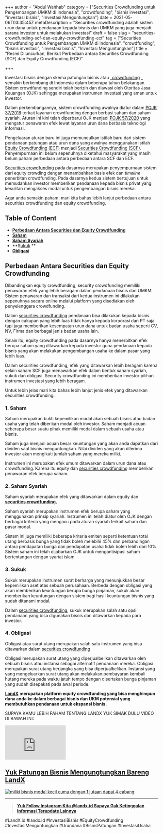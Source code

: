 +++
author = "Abdul Wahhab"
category = ["Securities Crowdfunding untuk Pengembangan UMKM di Indonesia", "crowdfunding", "bisnis investasi", "investasi bisnis", "Investasi Menguntungkan"]
date = 2021-05-06T03:35:45Z
metaDescription = "Securities crowdfunding adalah sistem urun dana untuk pendanaan kepada bisnis dan UMKM yang juga menjadi sarana investor untuk melakukan investasi"
draft = false
slug = "securities-crowdfunding-scf-dan-equity-crowdfunding-ecf"
tag = ["Securities Crowdfunding untuk Pengembangan UMKM di Indonesia", "crowdfunding", "bisnis investasi", "investasi bisnis", "Investasi Menguntungkan"]
title = "Resmi Diluncurkan, Berikut Perbedaan antara Securities Crowdfunding (SCF) dan Equity Crowdfunding (ECF)"

+++


Investasi bisnis dengan skema patungan bisnis atau  _[crowdfunding](https://landx.id/) _ semakin berkembang di Indonesia dalam beberapa tahun belakangan. Sistem crowdfunding sendiri telah berizin dan diawasi oleh Otoritas Jasa Keuangan (OJK) sehingga merupakan instrumen investasi yang aman untuk investor.

Dalam perkembangannya, sistem crowdfunding awalnya diatur dalam [POJK 37/2018](https://landx.id/) terkait layanan crowdfunding dengan berbasi saham dan saham syariah. Aturan ini kini telah diperbarui OJK menjadi [POJK 57/2020](https://landx.id/) yang mengatur penawaran efek lewat layanan urun dana berbasis teknologi informasi.

Pengeluaran aturan baru ini juga memunculkan istilah baru dari sistem pendanaan patungan atau urun dana yang awalnya menggunakan istilah [Equity Crowdfunding (ECF)](https://landx.id/) menjadi [Securities Crowdfunding (SCF)](https://landx.id/). Penyempurnaan ini belum sepenuhnya diketahui masyarakat yang masih belum paham perbedaan antara perbedaan antara SCF dan ECF.

[Securities crowdfunding](https://landx.id/) pada dasarnya merupakan penyempurnaan sistem dari equity crowding dengan menambahkan basis efek dan _timeline_ penerbitan crowdfunding. Pada dasarnya kedua sistem bertujuan untuk memudahkan investor memberikan pendanaan kepada bisnis privat yang kesulitan mengakses modal untuk pengembangan bisnis mereka.

Agar anda semakin paham, mari kita bahas lebih lanjut perbedaan antara securities crowdfunding dan equity crowdfunding.

## Table of Content

* **[Perbedaan Antara Securities dan Equity Crowdfunding](#perbedaan-antara-securities-dan-equity-crowdfunding)**
* **[Saham](#1-saham)**
* **[Saham Syariah](#2-saham-syariah)**
* **S[ukuk](#3-sukuk) **
* **[Obligasi](#4-obligasi)**

## Perbedaan Antara Securities dan Equity Crowdfunding

Dibandingkan equity crowdfunding, security crowdfunding memiliki penawaran efek yang lebih beragam dalam pendanaan bisnis dan UMKM. Sistem penawaran dan transaksi dari kedua instrumen ini dilakukan sepenuhnya secara online melalui platform yang disediakan oleh penyelenggara crowdfunding.

Dalam [securities crowdfunding](https://landx.id/) pendanaan bisa dilakukan kepada bisnis dengan cakupan yang lebih luas tidak hanya kepada korporasi dan PT saja tapi juga memberikan kesempatan urun dana untuk badan usaha seperti CV, NV, Firma dan berbagai jenis badan usaha lain.

Selain itu, equity crowdfunding pada dasarnya hanya menerbitkan efek berupa saham yang ditawarkan kepada investor guna pendanaan kepada bisnis yang akan melakukan pengembangan usaha ke dalam pasar yang lebih luas.

Dalam securities crowdfunding, efek yang ditawarkan lebih beragam karena selain saham SCF juga menawarkan efek dalam bentuk saham syariah, sukuk dan obligasi. Security crowdfunding ini memberikan investor pilihan instrumen investasi yang lebih beragam.

Untuk lebih jelas mari kita bahas lebih lanjut jenis efek yang ditawarkan securities crowdfunding.

### 1. Saham

Saham merupakan bukti kepemilikan modal akan sebuah bisnis atau badan usaha yang telah diberikan modal oleh investor. Saham menjadi acuan seberapa besar suatu pihak memiliki modal dalam sebuah usaha atau bisnis.

Saham juga menjadi acuan besar keuntungan yang akan anda dapatkan dari dividen saat bisnis menguntungkan. Nilai dividen yang akan diterima investor akan mengikuti jumlah saham yang mereka miliki.

Instrumen ini merupakan efek umum ditawarkan dalam urun dana atau crowdfunding. Karena itu equity dan [securities crowdfunding](https://landx.id/) memberikan penawaran efek berupa saham.

### 2. Saham Syariah

Saham syariah merupakan efek yang ditawarkan dalam equity dan [**securities crowdfunding.**](https://landx.id/)

Saham syariah merupakan instrumen efek berupa saham yang menggunakan prinsip syariah. Instrumen ini telah diatur oleh OJK dengan berbagai kriteria yang mengacu pada aturan syariah terkait saham dan pasar modal.

Sistem ini juga memiliki beberapa kriteria emiten seperti ketentuan total utang berbasis bunga yang tidak boleh melebihi 45% dan perbandingan antara pendapatan bunga dan pendapatan usaha tidak boleh lebih dari 10%. Sistem saham ini telah dijabarkan OJK untuk mengantisipasi saham bertentangan dengan syariat islam

### 3. Sukuk

Sukuk merupakan instrumen surat berharga yang menunjukkan besar kepemilikan aset atas sebuah perusahaan. Berbeda dengan obligasi yang akan memberikan keuntungan berupa bunga pinjaman, sukuk akan memberikan keuntungan dengan sistem bagi hasil keuntungan bisnis yang sudah ditanami modal.

Dalam [securities crowdfunding](https://landx.id/), sukuk merupakan salah satu opsi pendanaan yang bisa digunakan bisnis dan ditawarkan kepada para investor.

### 4. Obligasi

Obligasi atau surat utang merupakan salah satu instrumen yang bisa ditawarkan dalam [securities crowdfunding](https://landx.id/)

Obligasi merupakan surat utang yang diperjualbelikan ditawarkan oleh sebuah bisnis atau instansi sebagai alternatif pendanaan mereka. Obligasi merupakan surat utang berjangka yang bisa diperjualbelikan. Instansi yang yang mengeluarkan surat utang akan melakukan pembayaran kembali hutang mereka pada waktu jatuh tempo dengan disertakan bunga pinjaman yang sudah disepakati pada awal periode.

[L**andX**](https://landx.id/) **merupakan platform equity crowdfunding yang bisa menghimpun dana anda ke dalam berbagai bisnis dan UKM potensial yang membutuhkan pendanaan untuk ekspansi bisnis.**

SUPAYA KAMU LEBIH PAHAM TENTANG LANDX YUK SIMAK DULU VIDEO DI BAWAH INI:

<iframe width="200" height="113" src="https://www.youtube.com/embed/Y03A0VgY_ug?feature=oembed" frameborder="0" allow="accelerometer; autoplay; clipboard-write; encrypted-media; gyroscope; picture-in-picture" allowfullscreen></iframe>

## [Yuk Patungan Bisnis Mengungtungkan Bareng LandX](https://landx.id/project/)

[![miliki bisnis modal kecil cuma dengan 1 jutaan dapat 4 cabang ](https://accountgram-production.sfo2.cdn.digitaloceanspaces.com/landx_ghost/2021/11/jadi-owner-bisnis-hanya-1-jutaan-dengan-cuan-yang-sangat-menjanjikan.png)](https://landx.id/project/#/hong)



---

> **[Yuk Follow Instagram Kita @landx.id Supaya Gak Ketinggalan Informasi Terupdate Lainnya](https://www.instagram.com/landx.id/?utm_medium=copy_link)**

#LandX.id	#landx.id	#InvestasiBisnis	#EquityCrowdfunding	#InvestasiMenguntungkan	#Urundana	#BisnisPatungan	#InvestasiUsaha



